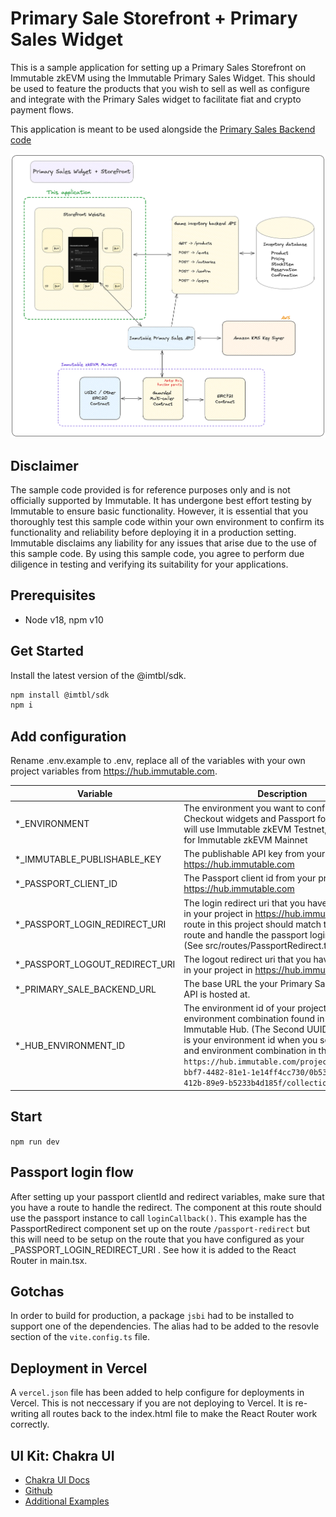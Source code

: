 # Primary Sale Storefront + Primary Sales Widget

This is a sample application for setting up a Primary Sales Storefront on Immutable zkEVM using the Immutable Primary Sales Widget. This should be used to feature the products that you wish to sell as well as configure and integrate with the Primary Sales widget to facilitate fiat and crypto payment flows.

This application is meant to be used alongside the [Primary Sales Backend code](https://github.com/ZacharyCouchman/primary-sales-backend)

<img src="./PrimarySalesStorefront-Diagram.png">

## Disclaimer

The sample code provided is for reference purposes only and is not officially supported by Immutable. It has undergone best effort testing by Immutable to ensure basic functionality. However, it is essential that you thoroughly test this sample code within your own environment to confirm its functionality and reliability before deploying it in a production setting. Immutable disclaims any liability for any issues that arise due to the use of this sample code. By using this sample code, you agree to perform due diligence in testing and verifying its suitability for your applications.

## Prerequisites

- Node v18, npm v10

## Get Started

Install the latest version of the @imtbl/sdk.

```bash
npm install @imtbl/sdk
npm i
```

## Add configuration

Rename .env.example to .env, replace all of the variables with your own project variables from https://hub.immutable.com.

| Variable | Description |
| ------------ | ----------- |
| *_ENVIRONMENT | The environment you want to configure the Checkout widgets and Passport for. 'sandbox' will use Immutable zkEVM Testnet, 'production' for Immutable zkEVM Mainnet |
|*_IMMUTABLE_PUBLISHABLE_KEY | The publishable API key from your project in https://hub.immutable.com |
| *_PASSPORT_CLIENT_ID | The Passport client id from your project in https://hub.immutable.com |
| *_PASSPORT_LOGIN_REDIRECT_URI | The login redirect uri that you have configured in your project in https://hub.immutable.com. A route in this project should match the redirect route and handle the passport login callback. (See src/routes/PassportRedirect.tsx ) |
| *_PASSPORT_LOGOUT_REDIRECT_URI| The logout redirect uri that you have configured in your project in https://hub.immutable.com |
| *_PRIMARY_SALE_BACKEND_URL| The base URL the your Primary Sale Backend API is hosted at. |
| *_HUB_ENVIRONMENT_ID| The environment id of your project and environment combination found in the URL of Immutable Hub. (The Second UUID in the URL is your environment id when you select project and environment combination in the Hub) e.g `https://hub.immutable.com/projects/b8dd8d92-bbf7-4482-81e1-1e14ff4cc730/0b532cc9-5e02-412b-89e9-b5233b4d185f/collections`|


## Start

`npm run dev`

## Passport login flow

After setting up your passport clientId and redirect variables, make sure that you have a route to handle the redirect. The component at this route should use the passport instance to call `loginCallback()`. This example has the PassportRedirect component set up on the route `/passport-redirect` but this will need to be setup on the route that you have configured as your _PASSPORT_LOGIN_REDIRECT_URI . See how it is added to the React Router in main.tsx.

## Gotchas

In order to build for production, a package `jsbi` had to be installed to support one of the dependencies. The alias had to be added to the resovle section of the `vite.config.ts` file.

## Deployment in Vercel

A `vercel.json` file has been added to help configure for deployments in Vercel. This is not neccessary if you are not deploying to Vercel. It is re-writing all routes back to the index.html file to make the React Router work correctly.

## UI Kit: Chakra UI

- [Chakra UI Docs](https://v2.chakra-ui.com/)
- [Github](https://github.com/chakra-ui/chakra-ui)
- [Additional Examples](https://chakra-templates.vercel.app/)